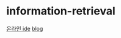 # information-retrieval

[온라인 ide](https://replit.com/languages/python3)
[blog](https://blog.naver.com/rbdus0715/223398621824)
